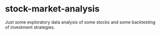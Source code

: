 # stock-market-analysis

Just some exploratory data analysis of some stocks and some backtesting of investment strategies.


